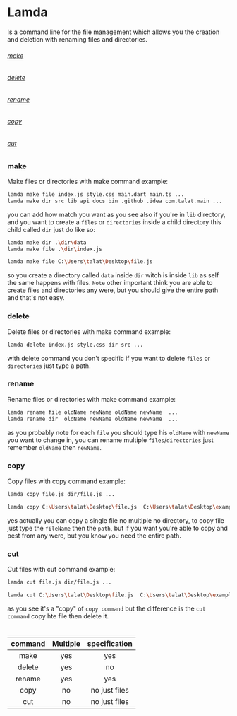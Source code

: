 # Lamda

Is a command line for the file management which allows you the creation and deletion with renaming files and
directories.

###### [make](#make)

###### [delete](#delete)

###### [rename](#rename)

###### [copy](#copy)

###### [cut](#cut)

### make

Make files or directories with make command example:

```bash
lamda make file index.js style.css main.dart main.ts ...
lamda make dir src lib api docs bin .github .idea com.talat.main ...
```

you can add how match you want as you see also if you're in `lib` directory, and you want to create a `files`
or `directories`
inside a child directory this child called `dir` just do like so:

```bash
lamda make dir .\dir\data
lamda make file .\dir\index.js

lamda make file C:\Users\talat\Desktop\file.js
```

so you create a directory called `data` inside `dir` witch is inside `lib` as self the same happens with files.
`Note` other important think you are able to create files and directories any were, but you should give the entire path
and that's not easy.

### delete

Delete files or directories with make command example:

```bash
lamda delete index.js style.css dir src ...
```

with delete command you don't specific if you want to delete `files` or `directories` just type a path.

### rename

Rename files or directories with make command example:

```bash
lamda rename file oldName newName oldName newName  ...
lamda rename dir  oldName newName oldName newName  ...
```

as you probably note for each `file` you should type his `oldName` with `newName` you want to change in, you can rename
multiple `files`/`directories` just remember `oldName` then `newName`.

### copy

Copy files with copy command example:

```bash
lamda copy file.js dir/file.js ...

lamda copy C:\Users\talat\Desktop\file.js  C:\Users\talat\Desktop\example\lib\file.js
```

yes actually you can copy a single file no multiple no directory, to copy file just type the `fileName` then the `path`,
but if you want you're able to copy and pest from any were, but you know you need the entire path.

### cut

Cut files with cut command example:

```bash
lamda cut file.js dir/file.js ...

lamda cut C:\Users\talat\Desktop\file.js  C:\Users\talat\Desktop\example\lib\file.js
```

as you see it's a "copy" of `copy command` but the difference is the `cut command` copy hte file then delete it.

#

command |  Multiple | specification
:------:|:---------:|:----------:
make    | yes       | yes
delete  | yes       | no
rename  | yes       | yes
copy    | no        | no just files
cut     | no        | no just files
